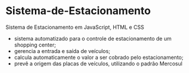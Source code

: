# Sistema-de-Estacionamento
Sistema de Estacionamento em JavaScript, HTML e CSS

- sistema automatizado para o controle de estacionamento de um shopping center;
- gerencia a entrada e saída de veículos;
- calcula automaticamente o valor a ser cobrado pelo estacionamento;
- prevê a origem das placas de veículos, utilizando o padrão Mercosul
